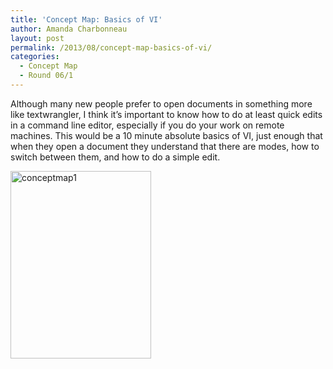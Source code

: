 ```yaml
---
title: 'Concept Map: Basics of VI'
author: Amanda Charbonneau
layout: post
permalink: /2013/08/concept-map-basics-of-vi/
categories:
  - Concept Map
  - Round 06/1
---
```

Although many new people prefer to open documents in something more like textwrangler, I think it&#8217;s important to know how to do at least quick edits in a command line editor, especially if you do your work on remote machines. This would be a 10 minute absolute basics of VI, just enough that when they open a document they understand that there are modes, how to switch between them, and how to do a simple edit.

[<img class="alignnone size-medium wp-image-4030" alt="conceptmap1" src="http://teaching.software-carpentry.org/wp-content/uploads/2013/08/conceptmap1-e1377116971967-225x300.jpg" width="225" height="300" />][1]

 [1]: http://teaching.software-carpentry.org/wp-content/uploads/2013/08/conceptmap1.jpg